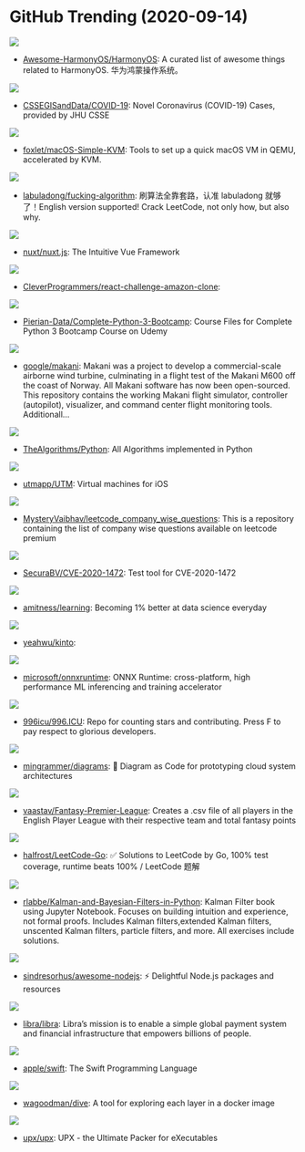# GitHub Trending (2020-09-14)

![](https://img.shields.io/badge/C-New%20468-green?style=flat-square&logo=appveyor)
- [Awesome-HarmonyOS/HarmonyOS](https://github.com/Awesome-HarmonyOS/HarmonyOS): A curated list of awesome things related to HarmonyOS. 华为鸿蒙操作系统。

![](https://img.shields.io/badge/none-New%2067-green?style=flat-square&logo=appveyor)
- [CSSEGISandData/COVID-19](https://github.com/CSSEGISandData/COVID-19): Novel Coronavirus (COVID-19) Cases, provided by JHU CSSE

![](https://img.shields.io/badge/Shell-New%20117-green?style=flat-square&logo=appveyor)
- [foxlet/macOS-Simple-KVM](https://github.com/foxlet/macOS-Simple-KVM): Tools to set up a quick macOS VM in QEMU, accelerated by KVM.

![](https://img.shields.io/badge/none-New%20565-green?style=flat-square&logo=appveyor)
- [labuladong/fucking-algorithm](https://github.com/labuladong/fucking-algorithm): 刷算法全靠套路，认准 labuladong 就够了！English version supported! Crack LeetCode, not only how, but also why.

![](https://img.shields.io/badge/JavaScript-New%20447-green?style=flat-square&logo=appveyor)
- [nuxt/nuxt.js](https://github.com/nuxt/nuxt.js): The Intuitive Vue Framework

![](https://img.shields.io/badge/JavaScript-New%20110-green?style=flat-square&logo=appveyor)
- [CleverProgrammers/react-challenge-amazon-clone](https://github.com/CleverProgrammers/react-challenge-amazon-clone): 

![](https://img.shields.io/badge/Jupyter%20Notebook-New%2040-green?style=flat-square&logo=appveyor)
- [Pierian-Data/Complete-Python-3-Bootcamp](https://github.com/Pierian-Data/Complete-Python-3-Bootcamp): Course Files for Complete Python 3 Bootcamp Course on Udemy

![](https://img.shields.io/badge/C%2B%2B-New%20556-green?style=flat-square&logo=appveyor)
- [google/makani](https://github.com/google/makani): Makani was a project to develop a commercial-scale airborne wind turbine, culminating in a flight test of the Makani M600 off the coast of Norway. All Makani software has now been open-sourced. This repository contains the working Makani flight simulator, controller (autopilot), visualizer, and command center flight monitoring tools. Additionall…

![](https://img.shields.io/badge/Python-New%20226-green?style=flat-square&logo=appveyor)
- [TheAlgorithms/Python](https://github.com/TheAlgorithms/Python): All Algorithms implemented in Python

![](https://img.shields.io/badge/Objective-C-New%20159-green?style=flat-square&logo=appveyor)
- [utmapp/UTM](https://github.com/utmapp/UTM): Virtual machines for iOS

![](https://img.shields.io/badge/none-New%20449-green?style=flat-square&logo=appveyor)
- [MysteryVaibhav/leetcode_company_wise_questions](https://github.com/MysteryVaibhav/leetcode_company_wise_questions): This is a repository containing the list of company wise questions available on leetcode premium

![](https://img.shields.io/badge/Python-New%20110-green?style=flat-square&logo=appveyor)
- [SecuraBV/CVE-2020-1472](https://github.com/SecuraBV/CVE-2020-1472): Test tool for CVE-2020-1472

![](https://img.shields.io/badge/none-New%20348-green?style=flat-square&logo=appveyor)
- [amitness/learning](https://github.com/amitness/learning): Becoming 1% better at data science everyday

![](https://img.shields.io/badge/Shell-New%2091-green?style=flat-square&logo=appveyor)
- [yeahwu/kinto](https://github.com/yeahwu/kinto): 

![](https://img.shields.io/badge/C%2B%2B-New%20142-green?style=flat-square&logo=appveyor)
- [microsoft/onnxruntime](https://github.com/microsoft/onnxruntime): ONNX Runtime: cross-platform, high performance ML inferencing and training accelerator

![](https://img.shields.io/badge/Rust-New%20214-green?style=flat-square&logo=appveyor)
- [996icu/996.ICU](https://github.com/996icu/996.ICU): Repo for counting stars and contributing. Press F to pay respect to glorious developers.

![](https://img.shields.io/badge/Python-New%20489-green?style=flat-square&logo=appveyor)
- [mingrammer/diagrams](https://github.com/mingrammer/diagrams): 🎨 Diagram as Code for prototyping cloud system architectures

![](https://img.shields.io/badge/Python-New%2052-green?style=flat-square&logo=appveyor)
- [vaastav/Fantasy-Premier-League](https://github.com/vaastav/Fantasy-Premier-League): Creates a .csv file of all players in the English Player League with their respective team and total fantasy points

![](https://img.shields.io/badge/Go-New%20197-green?style=flat-square&logo=appveyor)
- [halfrost/LeetCode-Go](https://github.com/halfrost/LeetCode-Go): ✅ Solutions to LeetCode by Go, 100% test coverage, runtime beats 100% / LeetCode 题解

![](https://img.shields.io/badge/Jupyter%20Notebook-New%2029-green?style=flat-square&logo=appveyor)
- [rlabbe/Kalman-and-Bayesian-Filters-in-Python](https://github.com/rlabbe/Kalman-and-Bayesian-Filters-in-Python): Kalman Filter book using Jupyter Notebook. Focuses on building intuition and experience, not formal proofs. Includes Kalman filters,extended Kalman filters, unscented Kalman filters, particle filters, and more. All exercises include solutions.

![](https://img.shields.io/badge/none-New%20429-green?style=flat-square&logo=appveyor)
- [sindresorhus/awesome-nodejs](https://github.com/sindresorhus/awesome-nodejs): ⚡ Delightful Node.js packages and resources

![](https://img.shields.io/badge/Rust-New%2018-green?style=flat-square&logo=appveyor)
- [libra/libra](https://github.com/libra/libra): Libra’s mission is to enable a simple global payment system and financial infrastructure that empowers billions of people.

![](https://img.shields.io/badge/C%2B%2B-New%2054-green?style=flat-square&logo=appveyor)
- [apple/swift](https://github.com/apple/swift): The Swift Programming Language

![](https://img.shields.io/badge/Go-New%20321-green?style=flat-square&logo=appveyor)
- [wagoodman/dive](https://github.com/wagoodman/dive): A tool for exploring each layer in a docker image

![](https://img.shields.io/badge/C-New%2047-green?style=flat-square&logo=appveyor)
- [upx/upx](https://github.com/upx/upx): UPX - the Ultimate Packer for eXecutables

